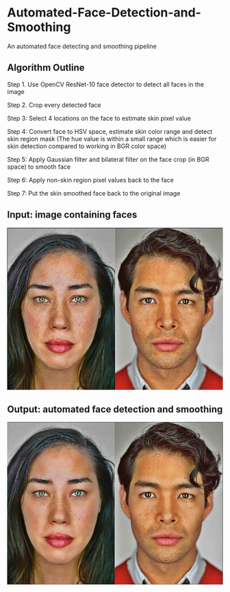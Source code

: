 # Automated-Face-Detection-and-Smoothing
An automated face detecting and smoothing pipeline

## Algorithm Outline
Step 1. Use OpenCV ResNet-10 face detector to detect all faces in the image

Step 2. Crop every detected face

Step 3: Select 4 locations on the face to estimate skin pixel value

Step 4: Convert face to HSV space, estimate skin color range and detect skin region mask (The hue value is within a small range which is easier for skin detection compared to working in BGR color space)

Step 5: Apply Gaussian filter and bilateral filter on the face crop (in BGR space) to smooth face

Step 6: Apply non-skin region pixel values back to the face

Step 7: Put the skin smoothed face back to the original image

## Input: image containing faces
![alt text](https://github.com/yyhz76/Automated-Face-Detection-and-Smoothing/blob/main/original_faces.png)  

## Output: automated face detection and smoothing
![alt text](https://github.com/yyhz76/Automated-Face-Detection-and-Smoothing/blob/main/smoothed_faces.png)
